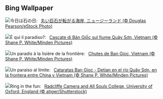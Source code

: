 ## Bing Wallpaper
![](https://www.bing.com/th?id=OHR.BouldersNZ_JA-JP7494581439_UHD.jpg&w=1000)今日は石の日:&nbsp;&ensp;[丸い巨石が転がる海岸, ニュージーランド (© Douglas Pearson/eStock Photo)](https://www.bing.com/th?id=OHR.BouldersNZ_JA-JP7494581439_UHD.jpg)
<br><br/>
![](https://www.bing.com/th?id=OHR.VietnamFalls_IT-IT3525554686_UHD.jpg&w=1000)È qui il paradiso?:&nbsp;&ensp;[Cascate di Bản Giốc sul fiume Quây Sơn, Vietnam (© Shane P. White/Minden Pictures)](https://www.bing.com/th?id=OHR.VietnamFalls_IT-IT3525554686_UHD.jpg)
<br><br/>
![](https://www.bing.com/th?id=OHR.VietnamFalls_FR-FR1506770845_UHD.jpg&w=1000)Un paradis à la lisière de la frontière:&nbsp;&ensp;[Chutes de Ban Gioc, Vietnam (© Shane P. White/Minden Pictures)](https://www.bing.com/th?id=OHR.VietnamFalls_FR-FR1506770845_UHD.jpg)
<br><br/>
![](https://www.bing.com/th?id=OHR.VietnamFalls_ES-ES5222423755_UHD.jpg&w=1000)Un paraíso al límite:&nbsp;&ensp;[Cataratas Ban Gioc - Detian en el río Quây Sơn, en la frontera entre China y Vietnam (© Shane P. White/Minden Pictures)](https://www.bing.com/th?id=OHR.VietnamFalls_ES-ES5222423755_UHD.jpg)
<br><br/>
![](https://www.bing.com/th?id=OHR.TolkienOxford_EN-GB2804398313_UHD.jpg&w=1000)Ring in the fun:&nbsp;&ensp;[Radcliffe Camera and All Souls College, University of Oxford, England (© atiger/Shutterstock)](https://www.bing.com/th?id=OHR.TolkienOxford_EN-GB2804398313_UHD.jpg)
<br><br/>
